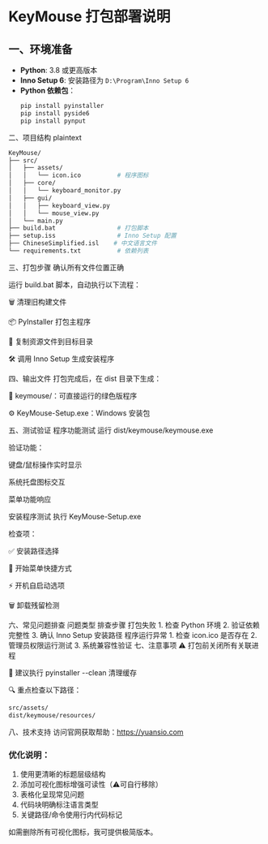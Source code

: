 # KeyMouse 打包部署说明

## 一、环境准备
- **Python**: 3.8 或更高版本
- **Inno Setup 6**: 安装路径为 `D:\Program\Inno Setup 6`
- **Python 依赖包**：
  ```bash
  pip install pyinstaller
  pip install pyside6
  pip install pynput

  ```
  
二、项目结构
plaintext
```bash
KeyMouse/
├── src/
│   ├── assets/
│   │   └── icon.ico          # 程序图标
│   ├── core/
│   │   └── keyboard_monitor.py
│   ├── gui/
│   │   ├── keyboard_view.py
│   │   └── mouse_view.py
│   └── main.py
├── build.bat                 # 打包脚本
├── setup.iss                 # Inno Setup 配置
├── ChineseSimplified.isl    # 中文语言文件
└── requirements.txt          # 依赖列表

```
三、打包步骤
确认所有文件位置正确

运行 build.bat 脚本，自动执行以下流程：

🗑️ 清理旧构建文件

📦 PyInstaller 打包主程序

📂 复制资源文件到目标目录

🛠️ 调用 Inno Setup 生成安装程序

四、输出文件
打包完成后，在 dist 目录下生成：

📁 keymouse/：可直接运行的绿色版程序

⚙️ KeyMouse-Setup.exe：Windows 安装包

五、测试验证
程序功能测试
运行 dist/keymouse/keymouse.exe

验证功能：

键盘/鼠标操作实时显示

系统托盘图标交互

菜单功能响应

安装程序测试
执行 KeyMouse-Setup.exe

检查项：

✅ 安装路径选择

🔗 开始菜单快捷方式

⚡ 开机自启动选项

🗑️ 卸载残留检测

六、常见问题排查
问题类型	排查步骤
打包失败	1. 检查 Python 环境
2. 验证依赖完整性
3. 确认 Inno Setup 安装路径
程序运行异常	1. 检查 icon.ico 是否存在
2. 管理员权限运行测试
3. 系统兼容性验证
七、注意事项
⚠️ 打包前关闭所有关联进程

🧹 建议执行 pyinstaller --clean 清理缓存

🔍 重点检查以下路径：

```bash
src/assets/
dist/keymouse/resources/
```
八、技术支持
访问官网获取帮助：https://yuansio.com


### 优化说明：
1. 使用更清晰的标题层级结构
2. 添加可视化图标增强可读性（⚠️可自行移除）
3. 表格化呈现常见问题
4. 代码块明确标注语言类型
5. 关键路径/命令使用行内代码标记

如需删除所有可视化图标，我可提供极简版本。
